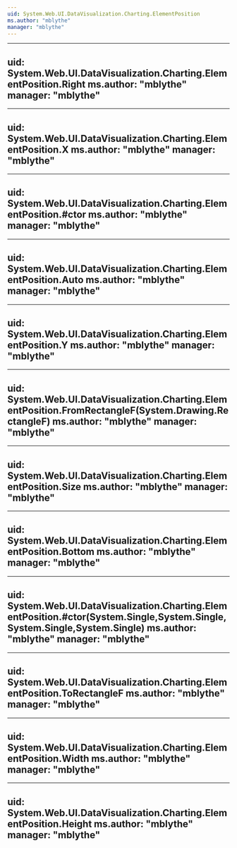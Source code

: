 ```yaml
---
uid: System.Web.UI.DataVisualization.Charting.ElementPosition
ms.author: "mblythe"
manager: "mblythe"
---
```


---
uid: System.Web.UI.DataVisualization.Charting.ElementPosition.Right
ms.author: "mblythe"
manager: "mblythe"
---

---
uid: System.Web.UI.DataVisualization.Charting.ElementPosition.X
ms.author: "mblythe"
manager: "mblythe"
---

---
uid: System.Web.UI.DataVisualization.Charting.ElementPosition.#ctor
ms.author: "mblythe"
manager: "mblythe"
---

---
uid: System.Web.UI.DataVisualization.Charting.ElementPosition.Auto
ms.author: "mblythe"
manager: "mblythe"
---

---
uid: System.Web.UI.DataVisualization.Charting.ElementPosition.Y
ms.author: "mblythe"
manager: "mblythe"
---

---
uid: System.Web.UI.DataVisualization.Charting.ElementPosition.FromRectangleF(System.Drawing.RectangleF)
ms.author: "mblythe"
manager: "mblythe"
---

---
uid: System.Web.UI.DataVisualization.Charting.ElementPosition.Size
ms.author: "mblythe"
manager: "mblythe"
---

---
uid: System.Web.UI.DataVisualization.Charting.ElementPosition.Bottom
ms.author: "mblythe"
manager: "mblythe"
---

---
uid: System.Web.UI.DataVisualization.Charting.ElementPosition.#ctor(System.Single,System.Single,System.Single,System.Single)
ms.author: "mblythe"
manager: "mblythe"
---

---
uid: System.Web.UI.DataVisualization.Charting.ElementPosition.ToRectangleF
ms.author: "mblythe"
manager: "mblythe"
---

---
uid: System.Web.UI.DataVisualization.Charting.ElementPosition.Width
ms.author: "mblythe"
manager: "mblythe"
---

---
uid: System.Web.UI.DataVisualization.Charting.ElementPosition.Height
ms.author: "mblythe"
manager: "mblythe"
---
